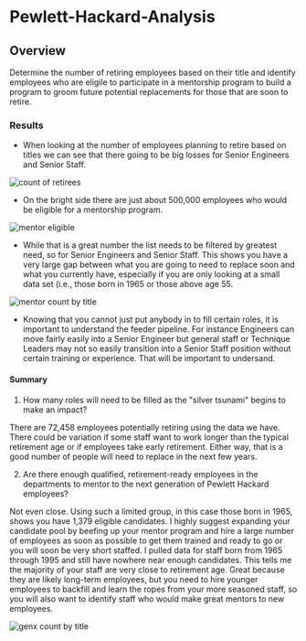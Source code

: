 # Pewlett-Hackard-Analysis

## Overview
Determine the number of retiring employees based on their title and identify employees who are eligile to participate in a mentorship program to build a program to groom future potential replacements for those that are soon to retire.

### Results
* When looking at the number of employees planning to retire based on titles we can see that there going to be big losses for Senior Engineers and Senior Staff.

![count of retirees](https://user-images.githubusercontent.com/96350410/153315134-3bf1bd95-c5b2-4871-83fd-895028ca8350.png)

* On the bright side there are just about 500,000 employees who would be eligible for a mentorship program.

![mentor eligible](https://user-images.githubusercontent.com/96350410/153315445-6eedbde7-9e31-4079-9976-713f31586da4.png)

* While that is a great number the list needs to be filtered by greatest need, so for Senior Engineers and Senior Staff. This shows you have a very large gap between what you are going to need to replace soon and what you currently have, especially if you are only looking at a small data set (i.e., those born in 1965 or those above age 55.

![mentor count by title](https://user-images.githubusercontent.com/96350410/153315964-2ea385d8-ddbd-4342-af48-d69ecb5c80cf.png)


* Knowing that you cannot just put anybody in to fill certain roles, it is important to understand the feeder pipeline. For instance Engineers can move fairly easily into a Senior Engineer but general staff or Technique Leaders may not so easily transition into a Senior Staff position without certain training or experience. That will be important to undersand. 

#### Summary

1. How many roles will need to be filled as the "silver tsunami" begins to make an impact?

There are 72,458 employees potentially retiring using the data we have. There could be variation if some staff want to work longer than the typical retirement age or if employees take early retirement. Either way, that is a good number of people will need to replace in the next few years.

2. Are there enough qualified, retirement-ready employees in the departments to mentor to the next generation of Pewlett Hackard employees?

Not even close. Using such a limited group, in this case those born in 1965, shows you have 1,379 eligible candidates. I highly suggest expanding your candidate pool by beefing up your mentor program and hire a large number of employees as soon as possible to get them trained and ready to go or you will soon be very short staffed. I pulled data for staff born from 1965 through 1995 and still have nowhere near enough candidates. This tells me the majority of your staff are very close to retirement age. Great because they are likely long-term employees, but you need to hire younger employees to backfill and learn the ropes from your more seasoned staff, so you will also want to identify staff who would make great mentors to new employees.

![genx count by title](https://user-images.githubusercontent.com/96350410/153323697-98e30fc3-e368-4978-a0d4-ca6c32616506.png)
